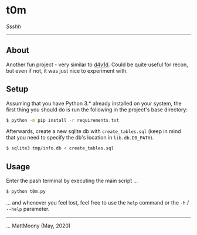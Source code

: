 # t0m
_Ssshh_

---

## About

Another fun project - very similar to [d4v1d](https://github.com/MattMoony/d4v1d). Could be quite useful for recon, but even if not, it was just nice to experiment with.

## Setup

Assuming that you have Python 3.* already installed on your system, the first thing you should do is run the following in the project's base directory:

```bash
$ python -m pip install -r requirements.txt
```

Afterwards, create a new sqlite db with `create_tables.sql` (keep in mind that you need to specify the db's location in `lib.db.DB_PATH`).

```bash
$ sqlite3 tmp/info.db < create_tables.sql
```

## Usage

Enter the pash terminal by executing the main script ...

```bash
$ python t0m.py
```

... and whenever you feel lost, feel free to use the `help` command or the `-h` / `--help` parameter.

---

... MattMoony (May, 2020)